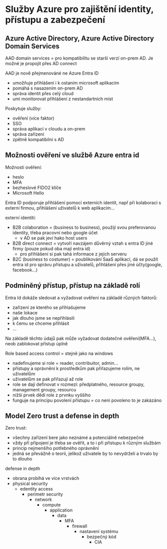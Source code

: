 # Služby Azure pro zajištění identity, přístupu a zabezpečení

## Azure Active Directory, Azure Active Directory Domain Services

AAD domain services = pro kompatibilitu se starší verzí on-prem AD. Je možné je propojit přes AD connect

AAD je nově přejmenováné ne Azure Entra ID
- umožňuje přihlášení i k ostaním microsoft aplikacím
- pomáhá s nasazením on-prem AD
- správa identit přes celý cloud
- umí monitorovat přihlášení z nestandartních míst

Poskytuje služby:
- ověření (více faktor)
- SSO
- správa aplikací v cloudu a on-prem
- správa zařízení
- zpětně kompatibilní s AD

## Možnosti ověření ve službě Azure entra id

Možnosti ověření:
- heslo
- MFA
- bezheslové FIDO2 klíče
- Microsoft Hello

Entra ID podporuje přihlášení pomocí externích identit, např při kolaboraci s externí firmou, přihlášení uživatelů k web aplikacím...

externí identiti:
- B2B colaboration = (business to business), použijí svou preferovanou identity, třeba pracovní nebo google účet
  - v AD se pak jeví hako host users
- B2B direct connect = vytvoří navzájem důvěrný vztah s entra ID jiné firmy (pouze pokud oba mají entra id)
  - pro přihlášení si pak tahá informace z jejich serveru
- B2C (business to costumer) = poublikování SaaS aplikací, dá se použít entra id pro správu přístupu a uživatelů, přihlášení přes jiné účty(google, facebook...)

## Podmíněný přístup, přístup na základě rolí

Entra Id dokáže sledovat a vyžadovat ověření na základě různých faktorů:
- zařízení ze kterého se přihlašujeme
- naše lokace
- jak dlouho jsme se nepřihlásili
- k čemu se chceme přihlásit
- ...

Na základě těchto údajů pak může vyžadovat dodatečné ověření(MFA...), neob zablokovat přístup úplně

Role based access control = stejně jako na windows
- nadefinujeme si role = reader, contribuitor, admin...
- přístupy a oprávnění k prostředkům pak přiřazujeme rolím, ne uživatelům
- uživatelům se pak přiřazují až role
- role se dají definovat v rozmezí: předplatného, resource groupy, management groupy, resourcu
- nižší prvek dědí role z prvnku vyššího
- funguje na principu povolení přístupu = co neni povoleno to je zakázáno

## Model Zero trust a defense in depth

Zero trust:
- všechny zařízení bere jako neznámé a potenciálně nebezpečné
- vždy při připojení je třeba se ověřit, a to i při přístupu k různým službám
- princip nejmenšího potřebného oprávnění
- jedná se převážně o teorii, jelikož uživatele by to nevydrželi a trvalo by to dlouho

defense in depth
- obrana probíhá ve více vrstvách
- physical security
  - edentity access
    - perimetr security
      - network
        - compute
          - application
            - data
              - MFA
                - firewall
                  - nastavení systému
                    - bezpečný kód
                      - CIA




